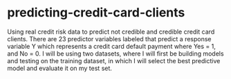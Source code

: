 # predicting-credit-card-clients
Using real credit risk data to predict not credible and credible credit card clients. 
There are 23 predictor variables labeled that predict a response variable Y which represents a credit card default payment where Yes = 1, and No = 0. I will be using two datasets, where I will first be building models and testing on the training dataset, in which I will select the best predictive model and evaluate it on my test set.
